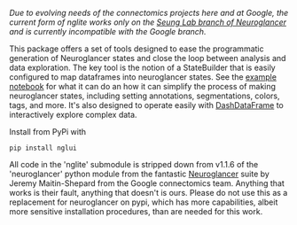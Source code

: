 *Due to evolving needs of the connectomics projects here and at Google, the current form of nglite works only on the [Seung Lab branch of Neuroglancer](https://github.com/seung-lab/neuroglancer) and is currently incompatible with the Google branch.*

This package offers a set of tools designed to ease the programmatic generation of Neuroglancer states and close the loop between analysis and data exploration. The key tool is the notion of a StateBuilder that is easily configured to map dataframes into neuroglancer states. See the [example notebook](https://github.com/seung-lab/NeuroglancerAnnotationUI/blob/master/examples/statebuilder_examples.ipynb) for what it can do an how it can simplify the process of making neuroglancer states, including setting annotations, segmentations, colors, tags, and more. It's also designed to operate easily with [DashDataFrame](https://github.com/AllenInstitute/DashDataFrame) to interactively explore complex data.

Install from PyPi with 
```
pip install nglui
```

All code in the 'nglite' submodule is stripped down from v1.1.6 of the 'neuroglancer' python module from the fantastic [Neuroglancer](https://github.com/google/neuroglancer) suite by Jeremy Maitin-Shepard from the Google connectomics team. Anything that works is their fault, anything that doesn't is ours. Please do not use this as a replacement for neuroglancer on pypi, which has more capabilities, albeit more sensitive installation procedures, than are needed for this work.
